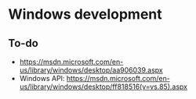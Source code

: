 # Windows development

## To-do

* https://msdn.microsoft.com/en-us/library/windows/desktop/aa906039.aspx
* Windows API: https://msdn.microsoft.com/en-us/library/windows/desktop/ff818516(v=vs.85).aspx
